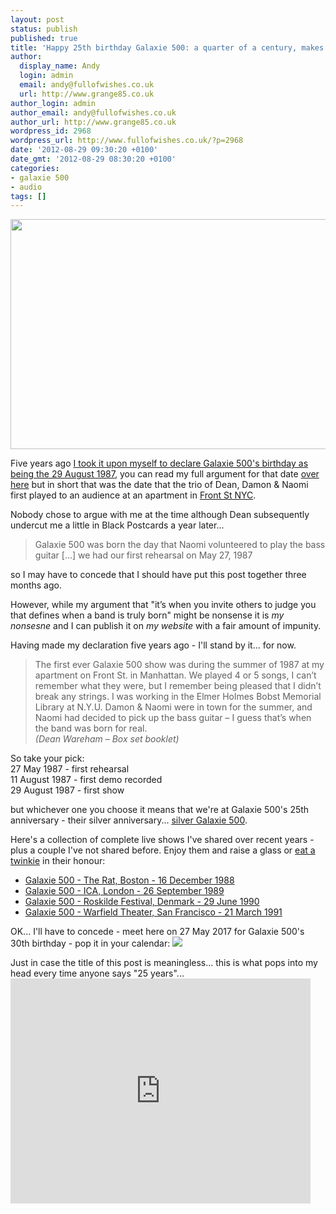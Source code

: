 ```yaml
---
layout: post
status: publish
published: true
title: 'Happy 25th birthday Galaxie 500: a quarter of a century, makes a girl think'
author:
  display_name: Andy
  login: admin
  email: andy@fullofwishes.co.uk
  url: http://www.grange85.co.uk
author_login: admin
author_email: andy@fullofwishes.co.uk
author_url: http://www.grange85.co.uk
wordpress_id: 2968
wordpress_url: http://www.fullofwishes.co.uk/?p=2968
date: '2012-08-29 09:30:20 +0100'
date_gmt: '2012-08-29 08:30:20 +0100'
categories:
- galaxie 500
- audio
tags: []
---
```

<p><img alt="" src="http://media.fullofwishes.co.uk/images/misc/Galaxie500PR161210.jpg" title="Galaxie 500" class="aligncenter" width="562" height="368" /></p>
<p>Five years ago <a href="/2007/08/28/on-the-20th-anniversary-of-galaxie-500/">I took it upon myself to declare Galaxie 500's birthday as being the 29 August 1987</a>, you can read my full argument for that date <a href="/2007/08/28/on-the-20th-anniversary-of-galaxie-500/">over here</a> but in short that was the date that the trio of Dean, Damon & Naomi first played to an audience at an apartment in <a href="https://maps.google.com/maps?q=248+front+st+new+york&ll=40.708127,-74.000883&spn=0.005148,0.007553&sll=40.708207,-74.001013&layer=c&cbp=13,271.89,,0,-10.73&cbll=40.708127,-74.000883&hnear=248+Front+St,+New+York,+10038&t=m&z=17&panoid=2cC3_xqC2_gZtSrtfuZPIA">Front St NYC</a>.</p>
<p>Nobody chose to argue with me at the time although Dean subsequently undercut me a little in Black Postcards a year later...</p>
<blockquote><p>Galaxie 500 was born the day that Naomi volunteered to play the bass guitar [...] we had our first rehearsal on May 27, 1987</p></blockquote>
<p>so I may have to concede that I should have put this post together three months ago.</p>
<p>However, while my argument that "it’s when you invite others to judge you that defines when a band is truly born" might be nonsense it is <em>my nonsesne</em> and I can publish it on <em>my website</em> with a fair amount of impunity. </p>
<p>Having made my declaration five years ago - I'll stand by it... for now.</p>
<blockquote><p>The first ever Galaxie 500 show was during the summer of 1987 at my apartment on Front St. in Manhattan. We played 4 or 5 songs, I can’t remember what they were, but I remember being pleased that I didn’t break any strings. I was working in the Elmer Holmes Bobst Memorial Library at N.Y.U. Damon & Naomi were in town for the summer, and Naomi had decided to pick up the bass guitar – I guess that’s when the band was born for real.<br />
<em>(Dean Wareham – Box set booklet)</em></p></blockquote>
<p>So take your pick:<br />
27 May 1987 - first rehearsal<br />
11 August 1987 - first demo recorded<br />
29 August 1987 - first show</p>
<p>but whichever one you choose it means that we're at Galaxie 500's 25th anniversary - their silver anniversary... <a href="http://www.flickr.com/photos/22389419@N08/7035682145/">silver Galaxie 500</a>. </p>
<p>Here's a collection of complete live shows I've shared over recent years - plus a couple I've not shared before. Enjoy them and raise a glass or <a href="http://www.flickr.com/photos/laurenrosenbaum/2406358388/">eat a twinkie</a> in their honour:</p>
<ul>
<li><a href="http://www.mediafire.com/?3kdph0idz80fpev">Galaxie 500 - The Rat, Boston - 16 December 1988</a></li>
<li><a href="http://www.mediafire.com/?bsyr8vd8m8kyahj">Galaxie 500 - ICA, London - 26 September 1989</a></li>
<li><a href="http://www.mediafire.com/?emi5m1mgwjm">Galaxie 500 - Roskilde Festival, Denmark - 29 June 1990</a></li>
<li><a href="http://www.mediafire.com/?ttzyy5ymw2n">Galaxie 500 - Warfield Theater, San Francisco - 21 March 1991</a></li>
</ul>
<p>OK... I'll have to concede - meet here on 27 May 2017 for Galaxie 500's 30th birthday - pop it in your calendar: <a href="http://www.google.com/calendar/event?action=TEMPLATE&text=Galaxie%20500's%2030th%20birthday&dates=20170527/20170528&details=http%3A%2F%2Fwww.fullofwishes.co.uk&location=A%20Head%20Full%20of%20Wishes&trp=false&sprop=http%3A%2F%2Fwww.fullofwishes.co.uk&sprop=name:A%20Head%20Full%20of%20Wishes" target="_blank"><img src="//www.google.com/calendar/images/ext/gc_button2.gif" border=0></a></p>
<p>Just in case the title of this post is meaningless... this is what pops into my head every time anyone says "25 years"...<br />
<iframe width="480" height="360" class="aligncenter" src="http://www.youtube.com/embed/mMva70OPpSk" frameborder="0" allowfullscreen></iframe></p>
